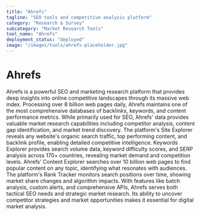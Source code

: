 ```yaml
---
title: "Ahrefs"
tagline: "SEO tools and competitive analysis platform"
category: "Research & Survey"
subcategory: "Market Research Tools"
tool_name: "Ahrefs"
deployment_status: "deployed"
image: "/images/tools/ahrefs-placeholder.jpg"
---
```


# Ahrefs

Ahrefs is a powerful SEO and marketing research platform that provides deep insights into online competitive landscapes through its massive web index. Processing over 8 billion web pages daily, Ahrefs maintains one of the most comprehensive databases of backlinks, keywords, and content performance metrics. While primarily used for SEO, Ahrefs' data provides valuable market research capabilities including competitor analysis, content gap identification, and market trend discovery. The platform's Site Explorer reveals any website's organic search traffic, top performing content, and backlink profile, enabling detailed competitive intelligence. Keywords Explorer provides search volume data, keyword difficulty scores, and SERP analysis across 170+ countries, revealing market demand and competition levels. Ahrefs' Content Explorer searches over 10 billion web pages to find popular content on any topic, identifying what resonates with audiences. The platform's Rank Tracker monitors search positions over time, showing market share changes and algorithm impacts. With features like batch analysis, custom alerts, and comprehensive APIs, Ahrefs serves both tactical SEO needs and strategic market research. Its ability to uncover competitor strategies and market opportunities makes it essential for digital market analysis.

